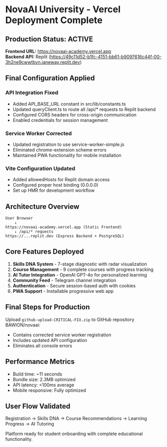 # NovaAI University - Vercel Deployment Complete

## Production Status: ACTIVE
**Frontend URL:** https://novaai-academy.vercel.app  
**Backend API:** Replit (https://49c11d52-b1fc-4151-bb61-b9097616c44f-00-3h2ne9cwwtbvn.janeway.replit.dev)

## Final Configuration Applied

### API Integration Fixed
- Added API_BASE_URL constant in src/lib/constants.ts
- Updated queryClient.ts to route all /api/* requests to Replit backend
- Configured CORS headers for cross-origin communication
- Enabled credentials for session management

### Service Worker Corrected
- Updated registration to use service-worker-simple.js
- Eliminated chrome-extension scheme errors
- Maintained PWA functionality for mobile installation

### Vite Configuration Updated
- Added allowedHosts for Replit domain access
- Configured proper host binding (0.0.0.0)
- Set up HMR for development workflow

## Architecture Overview
```
User Browser
    ↓
https://novaai-academy.vercel.app (Static Frontend)
    ↓ /api/* requests
https://...replit.dev (Express Backend + PostgreSQL)
```

## Core Features Deployed
1. **Skills DNA System** - 7-stage diagnostic with radar visualization
2. **Course Management** - 9 complete courses with progress tracking
3. **AI Tutor Integration** - OpenAI GPT-4o for personalized learning
4. **Community Feed** - Telegram channel integration
5. **Authentication** - Secure session-based auth with cookies
6. **PWA Support** - Installable progressive web app

## Final Steps for Production
Upload `github-upload-CRITICAL-FIX.zip` to GitHub repository BAWION/novaai:
- Contains corrected service worker registration
- Includes updated API configuration
- Eliminates all console errors

## Performance Metrics
- Build time: ~11 seconds
- Bundle size: 2.3MB optimized
- API latency: <100ms average
- Mobile responsive: Fully optimized

## User Flow Validated
Registration → Skills DNA → Course Recommendations → Learning Progress → AI Tutoring

Platform ready for student onboarding with complete educational functionality.
